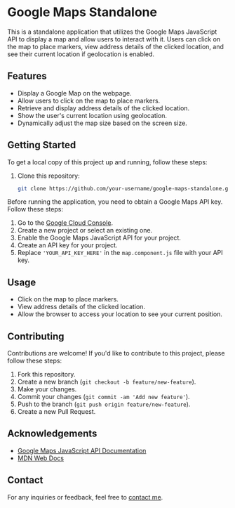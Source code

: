 # Google Maps Standalone

This is a standalone application that utilizes the Google Maps JavaScript API to display a map and allow users to interact with it. Users can click on the map to place markers, view address details of the clicked location, and see their current location if geolocation is enabled.

## Features

- Display a Google Map on the webpage.
- Allow users to click on the map to place markers.
- Retrieve and display address details of the clicked location.
- Show the user's current location using geolocation.
- Dynamically adjust the map size based on the screen size.

## Getting Started

To get a local copy of this project up and running, follow these steps:

1. Clone this repository:

   ```bash
   git clone https://github.com/your-username/google-maps-standalone.git


Before running the application, you need to obtain a Google Maps API key. Follow these steps:

1. Go to the [Google Cloud Console](https://console.cloud.google.com/).
2. Create a new project or select an existing one.
3. Enable the Google Maps JavaScript API for your project.
4. Create an API key for your project.
5. Replace `'YOUR_API_KEY_HERE'` in the `map.component.js` file with your API key.

## Usage

- Click on the map to place markers.
- View address details of the clicked location.
- Allow the browser to access your location to see your current position.

## Contributing

Contributions are welcome! If you'd like to contribute to this project, please follow these steps:

1. Fork this repository.
2. Create a new branch (`git checkout -b feature/new-feature`).
3. Make your changes.
4. Commit your changes (`git commit -am 'Add new feature'`).
5. Push to the branch (`git push origin feature/new-feature`).
6. Create a new Pull Request.



## Acknowledgements

- [Google Maps JavaScript API Documentation](https://developers.google.com/maps/documentation/javascript/overview)
- [MDN Web Docs](https://developer.mozilla.org/)

## Contact

For any inquiries or feedback, feel free to [contact me](mailto:nicolomanto@gmail.com).